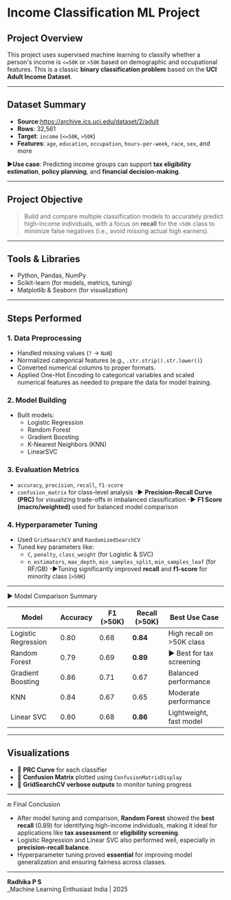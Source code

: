 # Income Classification ML Project

## Project Overview

This project uses supervised machine learning to classify whether a person's income is `<=50K` or `>50K` based on demographic and occupational features. This is a classic **binary classification problem** based on the **UCI Adult Income Dataset**.

---

## Dataset Summary

- **Source**:https://archive.ics.uci.edu/dataset/2/adult
- **Rows**: 32,561
- **Target**: `income` (`<=50K`, `>50K`)
- **Features**: `age`, `education`, `occupation`, `hours-per-week`, `race`, `sex`, and more

▶**Use case**: Predicting income groups can support **tax eligibility estimation**, **policy planning**, and **financial decision-making**.

---

## Project Objective

> Build and compare multiple classification models to accurately predict high-income individuals, with a focus on **recall** for the `>50K` class to minimize false negatives (i.e., avoid missing actual high earners).

---

## Tools & Libraries

- Python, Pandas, NumPy
- Scikit-learn (for models, metrics, tuning)
- Matplotlib & Seaborn (for visualization)

---

## Steps Performed

### 1. **Data Preprocessing**
- Handled missing values (`?` → `NaN`)
- Normalized categorical features (e.g., `.str.strip().str.lower()`)
- Converted numerical columns to proper formats.
- Applied One-Hot Encoding to categorical variables and scaled numerical features as needed to prepare the data for model training.

### 2. **Model Building**
- Built models:
  - Logistic Regression
  - Random Forest
  - Gradient Boosting
  - K-Nearest Neighbors (KNN)
  - LinearSVC

### 3. **Evaluation Metrics**
- `accuracy`, `precision`, `recall`, `f1-score`
- `confusion_matrix` for class-level analysis
-▶ **Precision-Recall Curve (PRC)** for visualizing trade-offs in imbalanced classification
-▶ **F1 Score (macro/weighted)** used for balanced model comparison

### 4. **Hyperparameter Tuning**
- Used `GridSearchCV` and `RandomizedSearchCV`
- Tuned key parameters like:
  - `C`, `penalty`, `class_weight` (for Logistic & SVC)
  - `n_estimators`, `max_depth`, `min_samples_split`, `min_samples_leaf` (for RF/GB)
-▶Tuning significantly improved **recall** and **f1-score** for minority class (`>50K`)

---

▶ Model Comparison Summary

| Model               | Accuracy | F1 (>50K) | Recall (>50K) | Best Use Case               |
|--------------------|----------|-----------|----------------|-----------------------------|
| Logistic Regression| 0.80     | 0.68      | **0.84**       | High recall on >50K class   |
| Random Forest       | 0.79     | 0.69      | **0.89**       | ▶ Best for tax screening    |
| Gradient Boosting   | 0.86     | 0.71      | 0.67           | Balanced performance        |
| KNN                 | 0.84     | 0.67      | 0.65           | Moderate performance        |
| Linear SVC          | 0.80     | 0.68      | **0.86**       | Lightweight, fast model     |

---

## Visualizations

- 📌 **PRC Curve** for each classifier  
- 📌 **Confusion Matrix** plotted using `ConfusionMatrixDisplay`  
- 📌 **GridSearchCV verbose outputs** to monitor tuning progress

---

🔚 Final Conclusion

- After model tuning and comparison, **Random Forest** showed the **best recall** (0.89) for identifying high-income individuals, making it ideal for applications like **tax assessment** or **eligibility screening**.
- Logistic Regression and Linear SVC also performed well, especially in **precision-recall balance**.
- Hyperparameter tuning proved **essential** for improving model generalization and ensuring fairness across classes.

---


**Radhika P S**  
_Machine Learning Enthusiast
India | 2025  
